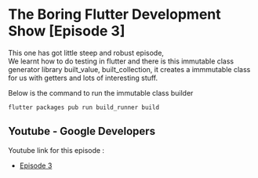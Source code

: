 # The Boring Flutter Development Show [Episode 3]

This one has got little steep and robust episode, <br>
We learnt how to do testing in flutter and
there is this immutable class generator library built_value, built_collection, it creates a immmutable class for us with getters and lots of interesting stuff.

Below is the command to run the immutable class builder
```
flutter packages pub run build_runner build
```

## Youtube - Google Developers

Youtube link for this episode : 
- [Episode 3](https://www.youtube.com/watch?v=rfagvy5xCW0&list=PLOU2XLYxmsIJ7dsVN4iRuA7BT8XHzGtCr&index=24)

